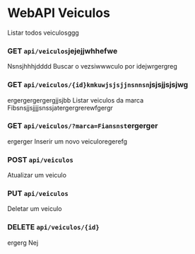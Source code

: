 # WebAPI Veiculos
 
Listar todos veiculosggg
### GET `api/veiculos`jejejjwhhefwe
Nsnsjhhhjdddd
Buscar o vezsiwwwculo por idejwrgergreg
### GET `api/veiculos/{id}kmkuwjsjsjjnsnnsn`jsjsjjsjsjwg
ergergergergergjjsjbb
Listar veiculos da marca Fibsnsjjsjjjjsnssjatergergrerewfgergr
### GET `api/veiculos/?marca=Fiansnst`ergerger
ergerger
Inserir um novo veiculoregerefg
### POST `api/veiculos`

Atualizar um veiculo
### PUT `api/veiculos`

Deletar um veiculo
### DELETE `api/veiculos/{id}`
ergerg
Nej
